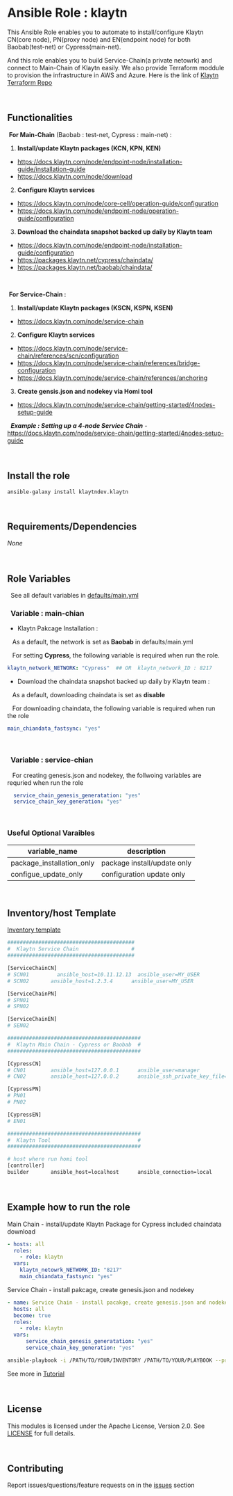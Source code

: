 Ansible Role : klaytn
=========

This Ansible Role enables you to automate to install/configure Klaytn CN(core node), PN(proxy node) and EN(endpoint node) for both Baobab(test-net) or Cypress(main-net). 

And this role enables you to build Service-Chain(a private netowrk) and connect to Main-Chain of Klaytn easily. We also provide Terraform moddule to provision the infrastructure in AWS and Azure. Here is the link of [Klaytn Terraform Repo](https://github.com/klaytn/klaytn-terraform) 

<br>

## Functionalities

&nbsp;**For Main-Chain** (Baobab : test-net, Cypress : main-net) :

1. **Install/update Klaytn packages (KCN, KPN, KEN)** 
- https://docs.klaytn.com/node/endpoint-node/installation-guide/installation-guide
- https://docs.klaytn.com/node/download

2. **Configure Klaytn services**  
- https://docs.klaytn.com/node/core-cell/operation-guide/configuration
- https://docs.klaytn.com/node/endpoint-node/operation-guide/configuration

3. **Download the chaindata snapshot backed up daily by Klaytn team**
- https://docs.klaytn.com/node/endpoint-node/installation-guide/configuration
- https://packages.klaytn.net/cypress/chaindata/
- https://packages.klaytn.net/baobab/chaindata/

<br>

&nbsp;**For Service-Chain :**

1. **Install/update Klaytn packages (KSCN, KSPN, KSEN)** 
- https://docs.klaytn.com/node/service-chain

2. **Configure Klaytn services**  
- https://docs.klaytn.com/node/service-chain/references/scn/configuration
- https://docs.klaytn.com/node/service-chain/references/bridge-configuration
- https://docs.klaytn.com/node/service-chain/references/anchoring 

3. **Create gensis.json and nodekey via Homi tool** 
- https://docs.klaytn.com/node/service-chain/getting-started/4nodes-setup-guide

&nbsp; ***Example : Setting up a 4-node Service Chain*** - https://docs.klaytn.com/node/service-chain/getting-started/4nodes-setup-guide 


<br>

## Install the role

`ansible-galaxy install klaytndev.klaytn`

<br>

## Requirements/Dependencies
*None*

<br> 

## Role Variables 

&nbsp; See all default variables in [defaults/main.yml](defaults/main.yml)


### &nbsp; Variable : main-chian 

- Klaytn Pakcage Installation :

&nbsp;&nbsp; As a default, the network is set as **Baobab** in defaults/main.yml   


&nbsp;&nbsp; For setting **Cypress**, the following variable is required when run the role. 

```yml
klaytn_network_NETWORK: "Cypress"  ## OR  klaytn_network_ID : 8217
```  


- Download the chaindata snapshot backed up daily by Klaytn team : 

&nbsp;&nbsp; As a default, downloading chaindata is set as **disable** 

&nbsp;&nbsp; For downloading chaindata, the following variable is required when run the role

```yml
main_chiandata_fastsync: "yes"
```

<br>

### &nbsp; Variable : service-chian 

&nbsp;&nbsp; For creating genesis.json and nodekey, the follwoing variables are requried when run the role

```yml
  service_chain_genesis_generatation: "yes"
  service_chain_key_generation: "yes"
```

<br>

### Useful Optional Varaibles 
variable_name | description 
------------ | -------------
package_installation_only | package install/update only 
configue_update_only | configuration update only 

<br>


## Inventory/host Template 
[Inventory template](inventory)

```bash
#########################################
#  Klaytn Service Chain                 #
#########################################

[ServiceChainCN]
# SCN01         ansible_host=10.11.12.13  ansible_user=MY_USER
# SCN02       ansible_host=1.2.3.4      ansible_user=MY_USER

[ServiceChainPN]
# SPN01
# SPN02

[ServiceChainEN]
# SEN02

###########################################
#  Klaytn Main Chain - Cypress or Baobab  #
###########################################

[CypressCN]
# CN01        ansible_host=127.0.0.1      ansible_user=manager
# CN02        ansible_host=127.0.0.2      ansible_ssh_private_key_file=/home/example/.ssh/aws.pem

[CypressPN]
# PN01
# PN02

[CypressEN]
# EN01

###########################################
#  Klaytn Tool                            #
###########################################

# host where run homi tool
[controller]
builder       ansible_host=localhost      ansible_connection=local
```

<br>

## Example how to run the role 

Main Chain - install/update Klaytn Package for Cypress included chaindata download

```yml
- hosts: all
  roles:
    - role: klaytn
  vars:
    klaytn_netowrk_NETWORK_ID: "8217"
    main_chiandata_fastsync: "yes"
```

Service Chain - install pakcage, create genesis.json and nodekey

```yaml
- name: Service Chain - install pacakge, create genesis.json and nodekey
  hosts: all
  become: true
  roles:
    - role: klaytn
  vars: 
      service_chain_genesis_generatation: "yes"
      service_chain_key_generation: "yes"
```

```bash
ansible-playbook -i /PATH/TO/YOUR/INVENTORY /PATH/TO/YOUR/PLAYBOOK --private-key /etc/certs/ansible.key --ssh-common-args='-o StrictHostKeyChecking=no'
```

See more in [Tutorial](tutorial/)

<br> 

## License

This modules is licensed under the Apache License, Version 2.0. See [LICENSE](../../LICENSE) for full details.

<br>

## Contributing

Report issues/questions/feature requests on in the [issues](https://github.com/klaytn/klaytn-ansible/issues/new) section

